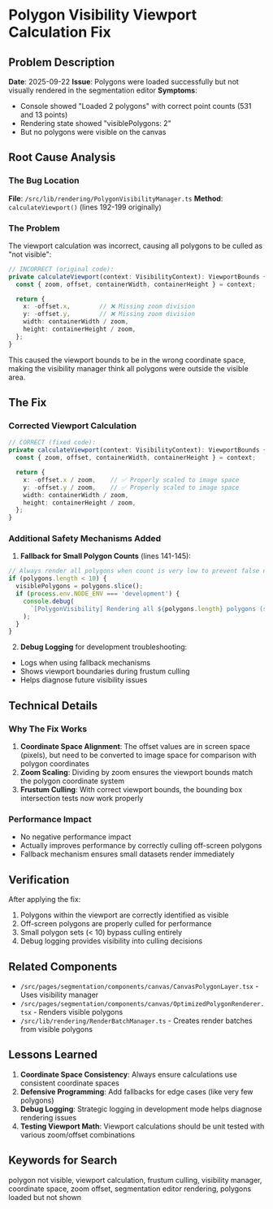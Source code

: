 # Polygon Visibility Viewport Calculation Fix

## Problem Description

**Date**: 2025-09-22
**Issue**: Polygons were loaded successfully but not visually rendered in the segmentation editor
**Symptoms**:

- Console showed "Loaded 2 polygons" with correct point counts (531 and 13 points)
- Rendering state showed "visiblePolygons: 2"
- But no polygons were visible on the canvas

## Root Cause Analysis

### The Bug Location

**File**: `/src/lib/rendering/PolygonVisibilityManager.ts`
**Method**: `calculateViewport()` (lines 192-199 originally)

### The Problem

The viewport calculation was incorrect, causing all polygons to be culled as "not visible":

```typescript
// INCORRECT (original code):
private calculateViewport(context: VisibilityContext): ViewportBounds {
  const { zoom, offset, containerWidth, containerHeight } = context;

  return {
    x: -offset.x,        // ❌ Missing zoom division
    y: -offset.y,        // ❌ Missing zoom division
    width: containerWidth / zoom,
    height: containerHeight / zoom,
  };
}
```

This caused the viewport bounds to be in the wrong coordinate space, making the visibility manager think all polygons were outside the visible area.

## The Fix

### Corrected Viewport Calculation

```typescript
// CORRECT (fixed code):
private calculateViewport(context: VisibilityContext): ViewportBounds {
  const { zoom, offset, containerWidth, containerHeight } = context;

  return {
    x: -offset.x / zoom,    // ✅ Properly scaled to image space
    y: -offset.y / zoom,    // ✅ Properly scaled to image space
    width: containerWidth / zoom,
    height: containerHeight / zoom,
  };
}
```

### Additional Safety Mechanisms Added

1. **Fallback for Small Polygon Counts** (lines 141-145):

```typescript
// Always render all polygons when count is very low to prevent false negatives
if (polygons.length < 10) {
  visiblePolygons = polygons.slice();
  if (process.env.NODE_ENV === 'development') {
    console.debug(
      `[PolygonVisibility] Rendering all ${polygons.length} polygons (small count fallback)`
    );
  }
}
```

2. **Debug Logging** for development troubleshooting:

- Logs when using fallback mechanisms
- Shows viewport boundaries during frustum culling
- Helps diagnose future visibility issues

## Technical Details

### Why The Fix Works

1. **Coordinate Space Alignment**: The offset values are in screen space (pixels), but need to be converted to image space for comparison with polygon coordinates
2. **Zoom Scaling**: Dividing by zoom ensures the viewport bounds match the polygon coordinate system
3. **Frustum Culling**: With correct viewport bounds, the bounding box intersection tests now work properly

### Performance Impact

- No negative performance impact
- Actually improves performance by correctly culling off-screen polygons
- Fallback mechanism ensures small datasets render immediately

## Verification

After applying the fix:

1. Polygons within the viewport are correctly identified as visible
2. Off-screen polygons are properly culled for performance
3. Small polygon sets (< 10) bypass culling entirely
4. Debug logging provides visibility into culling decisions

## Related Components

- `/src/pages/segmentation/components/canvas/CanvasPolygonLayer.tsx` - Uses visibility manager
- `/src/pages/segmentation/components/canvas/OptimizedPolygonRenderer.tsx` - Renders visible polygons
- `/src/lib/rendering/RenderBatchManager.ts` - Creates render batches from visible polygons

## Lessons Learned

1. **Coordinate Space Consistency**: Always ensure calculations use consistent coordinate spaces
2. **Defensive Programming**: Add fallbacks for edge cases (like very few polygons)
3. **Debug Logging**: Strategic logging in development mode helps diagnose rendering issues
4. **Testing Viewport Math**: Viewport calculations should be unit tested with various zoom/offset combinations

## Keywords for Search

polygon not visible, viewport calculation, frustum culling, visibility manager, coordinate space, zoom offset, segmentation editor rendering, polygons loaded but not shown
